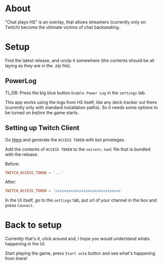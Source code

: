 # About

"Chat plays HS" is an overlay, that allows streamers (currently only on Twitch) become the ultimate 
victims of chat backseating.

# Setup

Find the latest release, and unzip it somewhere (the contents should be all laying as they are in the .zip file).

## PowerLog

TL;DR: Press the big blue button `Enable Power Log` in the `settings` tab.

This app works using the logs from HS itself, like any deck tracker out there
(currently only with standard installation paths).
So it needs some options to be turned on *before* the game starts.

## Setting up Twitch Client

Go [Here](https://twitchtokengenerator.com/) and generate the `ACCESS TOKEN` with bot priveleges.

Add the contents of `ACCESS TOKEN` to the `secrets.toml` file that is bundled with the release.

Before:
```toml
TWITCH_ACCESS_TOKEN = '...'
```

After:
```toml
TWITCH_ACCESS_TOKEN = 'xxxxxxxxxxxxxxxxxxxxxxxxxxxxxx'
```

In the UI itself, go to the `settings` tab, put url of your channel in the box and press `Connect`.

# Back to setup

Currently that's it, click around and, I hope you would understand whats happening in the UI.

Start playing the game, press `Start vote` button and see what's happening from there!

